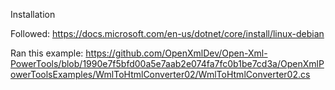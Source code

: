 Installation

Followed: https://docs.microsoft.com/en-us/dotnet/core/install/linux-debian

Ran this example: https://github.com/OpenXmlDev/Open-Xml-PowerTools/blob/1990e7f5bfd00a5e7aab2e074fa7fc0b1be7cd3a/OpenXmlPowerToolsExamples/WmlToHtmlConverter02/WmlToHtmlConverter02.cs
